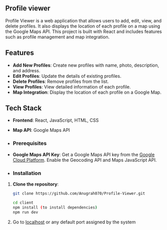 ## Profile viewer 

Profile Viewer is a web application that allows users to add, edit, view, and delete profiles. It also displays the location of each profile on a map using the Google Maps API. This project is built with React and includes features such as profile management and map integration.

## Features

- **Add New Profiles**: Create new profiles with name, photo, description, and address.
- **Edit Profiles**: Update the details of existing profiles.
- **Delete Profiles**: Remove profiles from the list.
- **View Profiles**: View detailed information of each profile.
- **Map Integration**: Display the location of each profile on a Google Map.

## Tech Stack

- **Frontend**: React, JavaScript, HTML, CSS
- **Map API**: Google Maps API

- ### Prerequisites

- **Google Maps API Key**: Get a Google Maps API key from the [Google Cloud Platform](https://cloud.google.com/maps-platform/). Enable the Geocoding API and Maps JavaScript API.

- ### Installation

1. **Clone the repository**:
   ```bash
   git clone https://github.com/Anugrah070/Profile-Viewer.git

   cd client
   npm install (to install dependencies)
   npm run dev

2. Go to [localhost](http://localhost:3000/) or any default port assigned by the system
   

   

